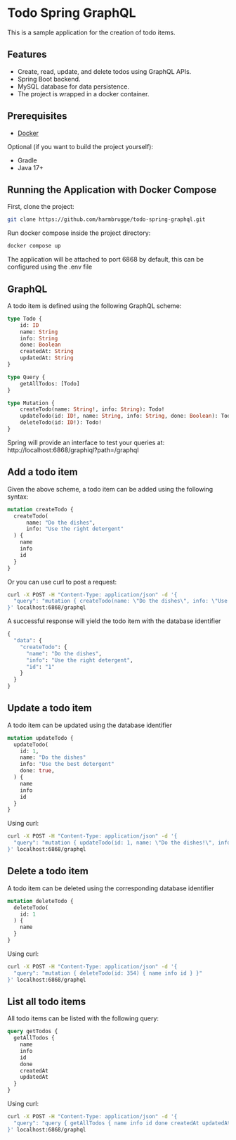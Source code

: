 # Todo Spring GraphQL

This is a sample application for the creation of todo items.

## Features

- Create, read, update, and delete todos using GraphQL APIs.
- Spring Boot backend.
- MySQL database for data persistence.
- The project is wrapped in a docker container.

## Prerequisites

- [Docker](https://docs.docker.com/get-docker/)
  
Optional (if you want to build the project yourself):
- Gradle
- Java 17+

## Running the Application with Docker Compose

First, clone the project:
```bash
git clone https://github.com/harmbrugge/todo-spring-graphql.git
```

Run docker compose inside the project directory:
```bash
docker compose up
```
The application will be attached to port 6868 by default, this can be configured using the .env file

## GraphQL
A todo item is defined using the following GraphQL scheme:
```graphql
type Todo {
    id: ID
    name: String
    info: String
    done: Boolean
    createdAt: String
    updatedAt: String
}

type Query {
    getAllTodos: [Todo]
}

type Mutation {
    createTodo(name: String!, info: String): Todo!
    updateTodo(id: ID!, name: String, info: String, done: Boolean): Todo!
    deleteTodo(id: ID!): Todo!
}
```

Spring will provide an interface to test your queries at:
http://localhost:6868/graphiql?path=/graphql

## Add a todo item
Given the above scheme, a todo item can be added using the following syntax:
```graphql
mutation createTodo {
  createTodo(
      name: "Do the dishes",
      info: "Use the right detergent"
  ) {
    name
    info
    id
  }
}
```

Or you can use curl to post a request:
```bash
curl -X POST -H "Content-Type: application/json" -d '{
  "query": "mutation { createTodo(name: \"Do the dishes\", info: \"Use the right detergent\") { name info id } }"
}' localhost:6868/graphql
```

A successful response will yield the todo item with the database identifier
```graphql
{
  "data": {
    "createTodo": {
      "name": "Do the dishes",
      "info": "Use the right detergent",
      "id": "1"
    }
  }
}
```


## Update a todo item
A todo item can be updated using the database identifier
```graphql
mutation updateTodo {
  updateTodo(
    id: 1,
    name: "Do the dishes"
    info: "Use the best detergent"
    done: true,
  ) {
    name
    info
    id
  }
}
```
Using curl:
```bash
curl -X POST -H "Content-Type: application/json" -d '{
  "query": "mutation { updateTodo(id: 1, name: \"Do the dishes!\", info: \"Use the best detergent\", done: true) { name info id } }"
}' localhost:6868/graphql
```

## Delete a todo item
A todo item can be deleted using the corresponding database identifier
```graphql
mutation deleteTodo {
  deleteTodo(
    id: 1
  ) {
    name
  }
}
```
Using curl:
```bash
curl -X POST -H "Content-Type: application/json" -d '{
  "query": "mutation { deleteTodo(id: 354) { name info id } }"
}' localhost:6868/graphql
```
## List all todo items
All todo items can be listed with the following query:
```graphql
query getTodos {
  getAllTodos {
    name
    info
    id
    done
    createdAt
    updatedAt
  }
}
```
Using curl:
```bash
curl -X POST -H "Content-Type: application/json" -d '{
  "query": "query { getAllTodos { name info id done createdAt updatedAt} }"
}' localhost:6868/graphql
```


